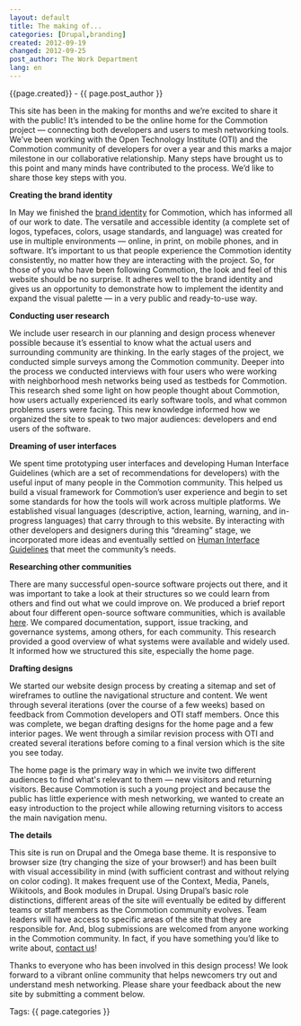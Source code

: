 ```yaml
---
layout: default
title: The making of...
categories: [Drupal,branding]
created: 2012-09-19
changed: 2012-09-25
post_author: The Work Department
lang: en
---
```

 <div class="meta">
  <span class="author">{{page.created}} - {{ page.post_author }}</span>
</div>
 <p>This site has been in the making for months and we&rsquo;re excited to share it with the public! It&rsquo;s intended to be the online home for the Commotion project &mdash; connecting both developers and users to mesh networking tools. We&rsquo;ve been working with the Open Technology Institute (OTI) and the Commotion community of developers for over a year and this marks a major milestone in our collaborative relationship. Many steps have brought us to this point and many minds have contributed to the process. We&rsquo;d like to share those key steps with you.</p><p><strong>Creating the brand identity</strong></p><p>In May we finished the <a href="/blog/integrating-design-and-development-shape-commotion’s-brand-identity" target="_blank">brand identity</a> for Commotion, which has informed all of our work to date. The versatile and accessible identity (a complete set of logos, typefaces, colors, usage standards, and language) was created for use in multiple environments &mdash; online, in print, on mobile phones, and in software. It&rsquo;s important to us that people experience the Commotion identity consistently, no matter how they are interacting with the project. So, for those of you who have been following Commotion, the look and feel of this website should be no surprise. It adheres well to the brand identity and gives us an opportunity to demonstrate how to implement the identity and expand the visual palette &mdash; in a very public and ready-to-use way.</p><p><strong>Conducting user research</strong></p><p>We include user research in our planning and design process whenever possible because it&rsquo;s essential to know what the actual users and surrounding community are thinking. In the early stages of the project, we conducted simple surveys among the Commotion community. Deeper into the process we conducted interviews with four users who were working with neighborhood mesh networks being used as testbeds for Commotion. This research shed some light on how people thought about Commotion, how users actually experienced its early software tools, and what common problems users were facing. This new knowledge informed how we organized the site to speak to two major audiences: developers and end users of the software.</p><p><strong>Dreaming of user interfaces</strong></p><p>We spent time prototyping user interfaces and developing Human Interface Guidelines (which are a set of recommendations for developers) with the useful input of many people in the Commotion community. This helped us build a visual framework for Commotion&rsquo;s user experience and begin to set some standards for how the tools will work across multiple platforms. We established visual languages (descriptive, action, learning, warning, and in-progress languages) that carry through to this website. By interacting with other developers and designers during this &ldquo;dreaming&rdquo; stage, we incorporated more ideas and eventually settled on <a href="/docs/hig/introduction" target="_blank">Human Interface Guidelines</a> that meet the community&rsquo;s needs.</p><p><strong>Researching other communities</strong></p><p>There are many successful open-source software projects out there, and it was important to take a look at their structures so we could learn from others and find out what we could improve on. We produced a brief report about four different open-source software communities, which is available <a href="https://code.commotionwireless.net/projects/knowledgebase/wiki/Report_-_Building_successful_online_community_for_open-source_development" target="_blank">here</a>. We compared documentation, support, issue tracking, and governance systems, among others, for each community. This research provided a good overview of what systems were available and widely used. It informed how we structured this site, especially the home page.</p><p><strong>Drafting designs</strong></p><p>We started our website design process by creating a sitemap and set of wireframes to outline the navigational structure and content. We went through several iterations (over the course of a few weeks) based on feedback from Commotion developers and OTI staff members. Once this was complete, we began drafting designs for the home page and a few interior pages. We went through a similar revision process with OTI and created several iterations before coming to a final version which is the site you see today.</p><p>The home page is the primary way in which we invite two different audiences to find what&#39;s relevant to them &mdash; new visitors and returning visitors. Because Commotion is such a young project and because the public has little experience with mesh networking, we wanted to create an easy introduction to the project while allowing returning visitors to access the main navigation menu.</p><p><strong>The details</strong></p><p>This site is run on Drupal and the Omega base theme. It is responsive to browser size (try changing the size of your browser!) and has been built with visual accessibility in mind (with sufficient contrast and without relying on color coding). It makes frequent use of the Context, Media, Panels, Wikitools, and Book modules in Drupal. Using Drupal&rsquo;s basic role distinctions, different areas of the site will eventually be edited by different teams or staff members as the Commotion community evolves. Team leaders will have access to specific areas of the site that they are responsible for. And, blog submissions are welcomed from anyone working in the Commotion community. In fact, if you have something you&rsquo;d like to write about, <a href="/contact" target="_blank">contact us</a>!</p><p>Thanks to everyone who has been involved in this design process! We look forward to a vibrant online community that helps newcomers try out and understand mesh networking. Please share your feedback about the new site by submitting a comment below.</p> <div class="tags">Tags: {{ page.categories }}</div>